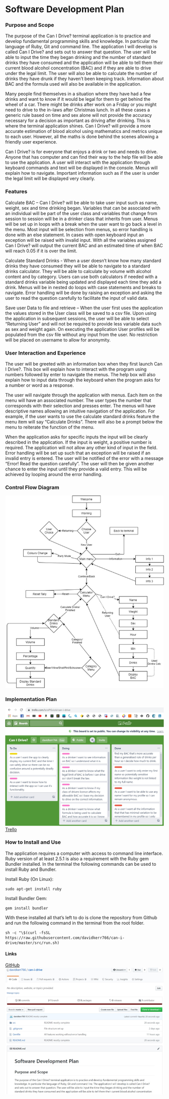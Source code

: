# Software Development Plan
### Purpose and Scope
The purpose of the Can I Drive? terminal application is to practice and develop fundamental programming skills and knowledge.  In particular the language of Ruby, Git and command line.  The application I will develop is called Can I Drive? and sets out to answer that question.  The user will be able to input the time they began drinking and the number of standard drinks they have consumed and the application will be able to tell them their current blood alcohol concentration (BAC) and if they are able to drive under the legal limit.  The user will also be able to calculate the number of drinks they have drunk if they haven’t been keeping track.  Information about BAC and the formula used will also be available in the application.

Many people find themselves in a situation where they have had a few drinks and want to know if it would be legal for them to get behind the wheel of a car.  There might be drinks after work on a Friday or you might need to drive to the in-laws after Christmas lunch.  In all these cases a generic rule based on time and sex alone will not provide the accuracy necessary for a decision as important as driving after drinking.  This is where the terminal application shines.  Can I Drive? will provide a more accurate estimation of blood alcohol using mathematics and metrics unique to each user.  However, all the maths is done behind the scenes allowing a friendly user experience.

Can I Drive? is for everyone that enjoys a drink or two and needs to drive.  Anyone that has computer and can find their way to the help file will be able to use the application.  A user will interact with the application through keyboard commands and text will be displayed in the console.  Menus will explain how to navigate.  Important information such as if the user is under the legal limit will be displayed very clearly. 


### Features
Calculate BAC – Can I Drive? will be able to take user input such as name, weight, sex and time drinking began.  Variables that can be associated with an individual will be part of the user class and variables that change from session to session will be in a drinker class that inherits from user.  Menus will be set up in loops with a break when the user want to go back a level in the menu.  Most input will be selection from menus, so error handling is done with an else statement.  In cases with open keyboard input an exception will be raised with invalid input.  With all the variables assigned Can I Drive? will output the current BAC and an estimated time of when BAC will reach 0.05 if it is over the limit.

Calculate Standard Drinks - When a user doesn’t know how many standard drinks they have consumed they will be able to navigate to a standard drinks calculator.  They will be able to calculate by volume with alcohol content and by category.  Users can use both calculators if needed with a standard drinks variable being updated and displayed each time they add a drink.  Menus will be in nested do loops with case statements and breaks to navigate.  Error handling will be done by raising an exception and asking the user to read the question carefully to facilitate the input of valid data.

Save user Data to file and retrieve – When the user first uses the application the values stored in the User class will be saved to a csv file.  Upon using the application in subsequent sessions, the user will be able to select “Returning User” and will not be required to provide less variable data such as sex and weight again.  On executing the application User profiles will be populated from the csv file without any input from the user.  No restriction will be placed on username to allow for anonymity.

### User Interaction and Experience
The user will be greeted with an information box when they first launch Can I Drive?.  This box will explain how to interact with the program using numbers followed by enter to navigate the menus.  The help box will also explain how to input data through the keyboard when the program asks for a number or word as a response.

The user will navigate through the application with menus.  Each item on the menu will have an associated number.  The user types the number that corresponds with their selection and presses enter.  The menus will have descriptive names allowing an intuitive navigation of the application.  For example, if the user wants to use the calculate standard drinks feature the menu item will say “Calculate Drinks”. There will also be a prompt below the menu to reiterate the function of the menu.

When the application asks for specific inputs the input will be clearly described in the application.  If the input is weight, a positive number is required.  The application will not allow any other kind of input in the field.  Error handling will be set up such that an exception will be raised if an invalid entry is entered.  The user will be notified of the error with a message “Error! Read the question carefully”. The user will then be given another chance to enter the input until they provide a valid entry.  This will be achieved by looping around the error handling.

### Control Flow Diagram
![ControlFlow](./docs/control_flow.jpg)
### Implementation Plan
![Trello](./docs/Trello.jpg)
[Trello](https://trello.com/b/oPIScicA/can-i-drive)
### How to Install and Use
The application requires a computer with access to command line interface.  Ruby version of at least 2.5.1 is also a requirement with the Ruby gem Bundler installed. In the terminal the following commands can be used to install Ruby and Bundler.

Install Ruby (On Linux):
```
sudo apt-get install ruby
```
Install Bundler Gem:
```
gem install bundler
```
With these installed all that’s left to do is clone the repository from Github and run the following command in the terminal from the root folder.



```
sh -c "\$(curl -fsSL https://raw.githubusercontent.com/davidkerr766/can-i-drive/master/src/run.sh)

```

#### Links
[GitHub](https://github.com/davidkerr766/can-i-drive)
![Github](./docs/Github.jpg)